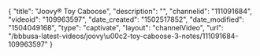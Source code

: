 {
    "title": "Joovy&reg; Toy Caboose",
    "description": "",
    "channelid": "111091684",
    "videoid": "109963597",
    "date_created": "1502517852",
    "date_modified": "1504049168",
    "type": "captivate",
    "layout": "channelVideo",
    "url": "\/bbbusa-latest-videos\/joovy\u00c2-toy-caboose-3-notes\/111091684-109963597"
}